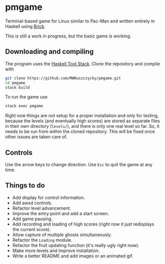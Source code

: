 # pmgame

Terminal-based game for Linux similar to Pac-Man and written entirely in Haskell using [Brick](https://hackage.haskell.org/package/brick).

This is still a work in progress, but the basic game is working.

## Downloading and compiling

The program uses the [Haskell Tool Stack](https://docs.haskellstack.org/en/stable/README/). Clone the repository and compile with
```sh
git clone https://github.com/MWRuszczycky/pmgame.git
cd pmgame
stack build
```
To run the game use
```sh
stack exec pmgame
```
Right now things are not setup for a proper installation and only for testing, because the levels (and eventually high scores) are stored as separate files in their own directory (`levels/`), and there is only one real level so far. So, it needs to be run from within the cloned repository. This will be fixed once other issues are taken care of.

## Controls

Use the arrow keys to change direction. Use `Esc` to quit the game at any time.

## Things to do

* Add display for control information.
* Add awsd controls.
* Refactor level advancement.
* Improve the entry point and add a start screen.
* Add game pausing.
* Add recording and loading of high scores (right now it just redisplays the current score).
* Allow capture of multiple ghosts simultaneously.
* Refactor the `Loading` module.
* Refactor the fruit updating function (it's really ugly right now).
* Make more levels and improve installation.
* Write a better README and add images or an animated gif.
